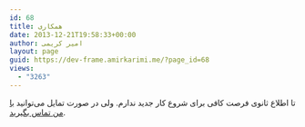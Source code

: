 ```yaml
---
id: 68
title: همکاری
date: 2013-12-21T19:58:33+00:00
author: امیر کریمی
layout: page
guid: https://dev-frame.amirkarimi.me/?page_id=68
views:
  - "3263"
---
```


تا اطلاع ثانوی فرصت کافی برای شروع کار جدید ندارم. ولی در صورت تمایل می‌توانید [با من تماس بگیرید](/%25d8%25aa%25d9%2585%25d8%25a7%25d8%25b3/ "تماس").